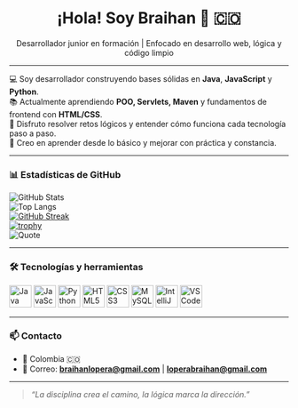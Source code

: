 <h1 align="center">¡Hola! Soy Braihan 👋 🇨🇴</h1>

<p align="center">
  Desarrollador junior en formación | Enfocado en desarrollo web, lógica y código limpio
</p>

---

💻 Soy desarrollador construyendo bases sólidas en **Java**, **JavaScript** y **Python**.  
📚 Actualmente aprendiendo **POO, Servlets, Maven** y fundamentos de frontend con **HTML/CSS**.  
🎯 Disfruto resolver retos lógicos y entender cómo funciona cada tecnología paso a paso.  
🚀 Creo en aprender desde lo básico y mejorar con práctica y constancia.

---

### 📊 Estadísticas de GitHub

![GitHub Stats](https://github-readme-stats.vercel.app/api?username=Braihan-Lopera&show_icons=true&theme=radical)  
![Top Langs](https://github-readme-stats.vercel.app/api/top-langs/?username=Braihan-Lopera&layout=compact&theme=radical)  
[![GitHub Streak](https://streak-stats.demolab.com?user=Braihan-Lopera&theme=radical)](https://git.io/streak-stats)  
[![trophy](https://github-profile-trophy.vercel.app/?username=Braihan-Lopera&theme=radical&row=1&column=6)](https://github.com/ryo-ma/github-profile-trophy)  
![Quote](https://quotes-github-readme.vercel.app/api?type=horizontal&theme=radical)


---

### 🛠️ Tecnologías y herramientas
<p>
  <img src="https://cdn.jsdelivr.net/gh/devicons/devicon/icons/java/java-original.svg" width="40" alt="Java" />
  <img src="https://cdn.jsdelivr.net/gh/devicons/devicon/icons/javascript/javascript-original.svg" width="40" alt="JavaScript" />
  <img src="https://cdn.jsdelivr.net/gh/devicons/devicon/icons/python/python-original.svg" width="40" alt="Python" />
  <img src="https://cdn.jsdelivr.net/gh/devicons/devicon/icons/html5/html5-original.svg" width="40" alt="HTML5" />
  <img src="https://cdn.jsdelivr.net/gh/devicons/devicon/icons/css3/css3-original.svg" width="40" alt="CSS3" />
  <img src="https://cdn.jsdelivr.net/gh/devicons/devicon/icons/mysql/mysql-original.svg" width="40" alt="MySQL" />
  <img src="https://cdn.jsdelivr.net/gh/devicons/devicon/icons/intellij/intellij-original.svg" width="40" alt="IntelliJ IDEA" />
  <img src="https://cdn.jsdelivr.net/gh/devicons/devicon/icons/vscode/vscode-original.svg" width="40" alt="VS Code" />
</p>

---

### 📫 Contacto
- 📍 Colombia 🇨🇴
- 📧 Correo: **braihanlopera@gmail.com** | **loperabraihan@gmail.com**

---

> *“La disciplina crea el camino, la lógica marca la dirección.”*

